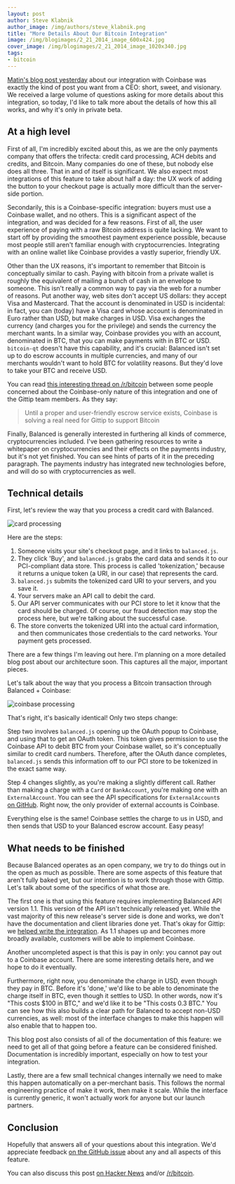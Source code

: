 ```yaml
---
layout: post
author: Steve Klabnik
author_image: /img/authors/steve_klabnik.png
title: "More Details About Our Bitcoin Integration"
image: /img/blogimages/2_21_2014_image_600x424.jpg
cover_image: /img/blogimages/2_21_2014_image_1020x340.jpg
tags:
- bitcoin
---
```


[Matin's blog post yesterday](http://blog.balancedpayments.com/bitcoin/) about
our integration with Coinbase was exactly the kind of post you want from a CEO:
short, sweet, and visionary. We received a large volume of questions asking for
more details about this integration, so today, I'd like to talk more about
the details of how this all works, and why it's only in private beta.

## At a high level

First of all, I'm incredibly excited about this, as we are the only payments
company that offers the trifecta: credit card processing, ACH debits and
credits, and Bitcoin. Many companies do one of these, but nobody else does all
three. That in and of itself is significant. We also expect most integrations
of this feature to take about half a day: the UX work of adding the button to
your checkout page is actually more difficult than the server-side portion.

Secondarily, this is a Coinbase-specific integration: buyers must use a
Coinbase wallet, and no others. This is a significant aspect of the
integration, and was decided for a few reasons. First of all, the user
experience of paying with a raw Bitcoin address is quite lacking. We want to
start off by providing the smoothest payment experience possible, because most
people still aren't familiar enough with cryptocurrencies. Integrating with an
online wallet like Coinbase provides a vastly superior, friendly UX.

Other than the UX reasons, it's important to remember that Bitcoin is
conceptually similar to cash. Paying with bitcoin from a private wallet is
roughly the equivalent of mailing a bunch of cash in an envelope to someone.
This isn't really a common way to pay via the web for a number of reasons. Put
another way, web sites don't accept US dollars: they accept Visa and
Mastercard. That the account is denominated in USD is incidental: in fact, you
can (today) have a Visa card whose account is denominated in Euro rather than
USD, but make charges in USD. Visa exchanges the currency (and charges you for
the privilege) and sends the currency the merchant wants. In a similar way,
Coinbase provides you with an account, denominated in BTC, that you can make
payments with in BTC or USD. `bitcoin-qt` doesn't have this capability, and
it's crucial: Balanced isn't set up to do escrow accounts in multiple
currencies, and many of our merchants wouldn't want to hold BTC for volatility
reasons. But they'd love to take your BTC and receive USD.

You can read [this interesting thread on /r/bitcoin](http://www.reddit.com/r/Bitcoin/comments/1ygl5v/balanced_payments_integrates_via_coinbase_enables/cfl6sqr?context=5)
between some people concerned about the Coinbase-only nature of this
integration and one of the Gittip team members. As they say:

> Until a proper and user-friendly escrow service exists, Coinbase is solving a
> real need for Gittip to support Bitcoin

Finally, Balanced is generally interested in furthering all kinds of commerce,
cryptocurrencies included. I've been gathering resources to write a whitepaper
on cryptocurrencies and their effects on the payments industry, but it's not
yet finished. You can see hints of parts of it in the preceding paragraph.
The payments industry has integrated new technologies before, and will do so
with cryptocurrencies as well.

## Technical details

First, let's review the way that you process a credit card with Balanced.

![card processing](/img/blogimages/card_process_arch_simple.png)

Here are the steps:

1. Someone visits your site's checkout page, and it links to `balanced.js`.
2. They click 'Buy', and `balanced.js` grabs the card data and sends it to our
   PCI-compliant data store. This process is called 'tokenization,' because it
   returns a unique token (a URI, in our case) that represents the card.
3. `balanced.js` submits the tokenized card URI to your servers, and you save
   it.
4. Your servers make an API call to debit the card.
5. Our API server communicates with our PCI store to let it know that the card
   should be charged. Of course, our fraud detection may stop the process here,
   but we're talking about the successful case.
6. The store converts the tokenized URI into the actual card information, and
   then communicates those credentials to the card networks. Your payment gets
   processed.

There are a few things I'm leaving out here. I'm planning on a more detailed
blog post about our architecture soon. This captures all the major, important
pieces.

Let's talk about the way that you process a Bitcoin transaction through
Balanced + Coinbase:

![coinbase processing](/img/blogimages/coinbase_process_arch_simple.png)

That's right, it's basically identical! Only two steps change:

Step two involves `balanced.js` opening up the OAuth popup to Coinbase, and
using that to get an OAuth token. This token gives permission to use the
Coinbase API to debit BTC from your Coinbase wallet, so it's conceptually
similar to credit card numbers. Therefore, after the OAuth dance completes,
`balanced.js` sends this information off to our PCI store to be tokenized
in the exact same way.

Step 4 changes slightly, as you're making a slightly different call. Rather
than making a charge with a `Card` or `BankAccount`, you're making one with an
`ExternalAccount`. You can see the API specifications for `ExternalAccount`s [on
GitHub](https://github.com/balanced/balanced-api/blob/revision1/features/external_accounts.feature).
Right now, the only provider of external accounts is Coinbase.

Everything else is the same! Coinbase settles the charge to us in USD, and then
sends that USD to your Balanced escrow account. Easy peasy!

## What needs to be finished

Because Balanced operates as an open company, we try to do things out in the
open as much as possible. There are some aspects of this feature that aren't
fully baked yet, but our intention is to work through those with Gittip. Let's
talk about some of the specifics of what those are.

The first one is that using this feature requires implementing Balanced API
version 1.1. This version of the API isn't technically released yet. While the
vast majority of this new release's server side is done and works, we don't
have the documentation and client libraries done yet. That's okay for Gittip:
we [helped write the integration](https://github.com/gittip/www.gittip.com/pull/2036).
As 1.1 shapes up and becomes more broadly available, customers will be able to
implement Coinbase.

Another uncompleted aspect is that this is pay in only: you cannot pay out to
a Coinbase account. There are some interesting details here, and we hope to
do it eventually.

Furthermore, right now, you denominate the charge in USD, even though they
pay in BTC. Before it's 'done,' we'd like to be able to denominate the charge
itself in BTC, even though it settles to USD. In other words, now it's "This
costs $100 in BTC," and we'd like it to be "This costs 0.3 BTC." You can see
how this also builds a clear path for Balanced to accept non-USD currencies,
as well: most of the interface changes to make this happen will also enable
that to happen too.

This blog post also consists of all of the documentation of this feature:
we need to get all of that going before a feature can be considered finished.
Documentation is incredibly important, especially on how to test your
integration.

Lastly, there are a few small technical changes internally we need to make
this happen automatically on a per-merchant basis. This follows the normal
engineering practice of make it work, then make it scale. While the interface is
currently generic, it won't actually work for anyone but our launch partners.

## Conclusion

Hopefully that answers all of your questions about this integration. We'd
appreciate feedback [on the GitHub issue](https://github.com/balanced/balanced-api/issues/204)
about any and all aspects of this feature.

You can also discuss this post [on Hacker News](https://news.ycombinator.com/item?id=7279938) and/or [/r/bitcoin](http://www.reddit.com/r/Bitcoin/comments/1ykq2m/more_details_about_our_bitcoin_integration/).
